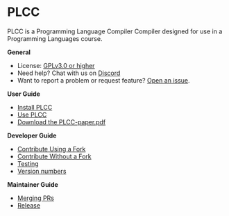 # PLCC

PLCC is a Programming Language Compiler Compiler designed for use in
a Programming Languages course.

**General**

- License: [GPLv3.0 or higher](LICENSE)
- Need help? Chat with us on [Discord](https://discord.gg/EVtNSxS9E2)
- Want to report a problem or request feature? [Open an issue](https://github.com/ourPLCC/plcc/issues).

**User Guide**

- [Install PLCC](docs/User/Install.md)
- [Use PLCC](docs/User/Use.md)
- [Download the PLCC-paper.pdf](docs/PLCC-paper.pdf)

**Developer Guide**

- [Contribute Using a Fork](docs/Developer/Contribute-Using-a-Fork.md)
- [Contribute Without a Fork](docs/Developer/Contribute-Without-a-Fork.md)
- [Testing](docs/Developer/Testing.md)
- [Version numbers](docs/Developer/Version-numbers.md)

**Maintainer Guide**

- [Merging PRs](docs/Maintainer/Merging-PRs.md)
- [Release](docs/Maintainer/Release.md)
